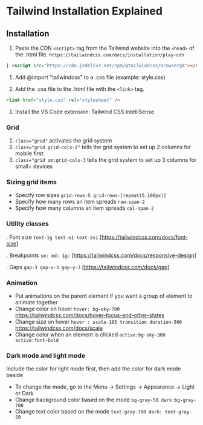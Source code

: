 # Tailwind Installation Explained

## Installation

1. Paste the CDN `<script>` tag from the Tailwind website into the `<head>` of the .html file.
`https://tailwindcss.com/docs/installation/play-cdn`

```html
| <script src="https://cdn.jsdelivr.net/npm/@tailwindcss/browser@4"></script>
```

1. Add @import "tailwindcss" to a .css file (example: style.css)

2. Add the .css file to the .html file with the `<link>` tag.

```html
<link href="style.css" rel="stylesheet" />
```

1. Install the VS Code extension: Tailwind CSS IntelliSense

### Grid

1. `class="grid"` activates the grid system
2. `class="grid grid-cols-2"` tells the grid system to set up 2 columns for mobile first
3. `class="grid sm:grid-cols-3` tells the grid system to set up 3 columns for small+ devices

### Sizing grid items

- Specify row sizes `grid-rows-5 grid-rows-[repeat(5,100px)]`
- Specify how many rows an item spreads `row-span-2`
- Specify how many columns an item spreads `col-span-2`
  
### Utility classes

. Font size `text-1g text-x1 text-2x1` [https://tailwindcss.com/docs/font-size]

. Breakpoints `sm: md: 1g:` [https://tailwindcss.com/docs/responsive-design]

. Gaps `gap-3 gap-x-3 gap-y-3` [https://tailwindcss.com/docs/gap]

### Animation

- Put animations on the parent element if you want a group of
element to animate together
- Change color on hover `hover: bg-sky-700` https://tailwindcss.com/docs/hover-focus-and-other-states
- Change size on hover `hover : scale-105 transition duration-500`
https://tailwindcss.com/docs/scale
- Change color when an element is clicked `active:bg-sky-300 active:font-bold`

### Dark mode and light mode

Include the color for light mode first, then add the color for dark
mode beside

- To change the mode, go to the
Menu -> Settings -> Appearance ->
Light or Dark
- Change background color based on the mode `bg-gray-50
dark:bg-gray-700`
- Change text color based on the mode `text-gray-700
dark: text-gray-50`
